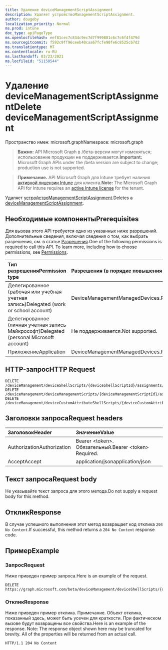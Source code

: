 ```yaml
---
title: Удаление deviceManagementScriptAssignment
description: Удаляет устройствоManagementScriptAssignment.
author: dougeby
localization_priority: Normal
ms.prod: intune
doc_type: apiPageType
ms.openlocfilehash: eef81cec7c834c9ec7d7f999881c6c7c6f4f479d
ms.sourcegitcommit: f592c9ff96ceeb40caa67fcfe90fe6c8525cb7d2
ms.translationtype: MT
ms.contentlocale: ru-RU
ms.lasthandoff: 03/23/2021
ms.locfileid: "51150544"
---
```

# <a name="delete-devicemanagementscriptassignment"></a><span data-ttu-id="1e45a-103">Удаление deviceManagementScriptAssignment</span><span class="sxs-lookup"><span data-stu-id="1e45a-103">Delete deviceManagementScriptAssignment</span></span>

<span data-ttu-id="1e45a-104">Пространство имен: microsoft.graph</span><span class="sxs-lookup"><span data-stu-id="1e45a-104">Namespace: microsoft.graph</span></span>

> <span data-ttu-id="1e45a-105">**Важно:** API Microsoft Graph в /бета-версии могут изменяться; использование продукции не поддерживается.</span><span class="sxs-lookup"><span data-stu-id="1e45a-105">**Important:** Microsoft Graph APIs under the /beta version are subject to change; production use is not supported.</span></span>

> <span data-ttu-id="1e45a-106">**Примечание.** API Microsoft Graph для Intune требует наличия [активной лицензии Intune](https://go.microsoft.com/fwlink/?linkid=839381) для клиента.</span><span class="sxs-lookup"><span data-stu-id="1e45a-106">**Note:** The Microsoft Graph API for Intune requires an [active Intune license](https://go.microsoft.com/fwlink/?linkid=839381) for the tenant.</span></span>

<span data-ttu-id="1e45a-107">Удаляет [устройствоManagementScriptAssignment](../resources/intune-devices-devicemanagementscriptassignment.md).</span><span class="sxs-lookup"><span data-stu-id="1e45a-107">Deletes a [deviceManagementScriptAssignment](../resources/intune-devices-devicemanagementscriptassignment.md).</span></span>

## <a name="prerequisites"></a><span data-ttu-id="1e45a-108">Необходимые компоненты</span><span class="sxs-lookup"><span data-stu-id="1e45a-108">Prerequisites</span></span>
<span data-ttu-id="1e45a-p101">Для вызова этого API требуется одно из указанных ниже разрешений. Дополнительные сведения, включая сведения о том, как выбрать разрешения, см. в статье [Разрешения](/graph/permissions-reference).</span><span class="sxs-lookup"><span data-stu-id="1e45a-p101">One of the following permissions is required to call this API. To learn more, including how to choose permissions, see [Permissions](/graph/permissions-reference).</span></span>

|<span data-ttu-id="1e45a-111">Тип разрешения</span><span class="sxs-lookup"><span data-stu-id="1e45a-111">Permission type</span></span>|<span data-ttu-id="1e45a-112">Разрешения (в порядке повышения привилегий)</span><span class="sxs-lookup"><span data-stu-id="1e45a-112">Permissions (from least to most privileged)</span></span>|
|:---|:---|
|<span data-ttu-id="1e45a-113">Делегированное (рабочая или учебная учетная запись)</span><span class="sxs-lookup"><span data-stu-id="1e45a-113">Delegated (work or school account)</span></span>|<span data-ttu-id="1e45a-114">DeviceManagementManagedDevices.ReadWrite.All</span><span class="sxs-lookup"><span data-stu-id="1e45a-114">DeviceManagementManagedDevices.ReadWrite.All</span></span>|
|<span data-ttu-id="1e45a-115">Делегированное (личная учетная запись Майкрософт)</span><span class="sxs-lookup"><span data-stu-id="1e45a-115">Delegated (personal Microsoft account)</span></span>|<span data-ttu-id="1e45a-116">Не поддерживается.</span><span class="sxs-lookup"><span data-stu-id="1e45a-116">Not supported.</span></span>|
|<span data-ttu-id="1e45a-117">Приложение</span><span class="sxs-lookup"><span data-stu-id="1e45a-117">Application</span></span>|<span data-ttu-id="1e45a-118">DeviceManagementManagedDevices.ReadWrite.All</span><span class="sxs-lookup"><span data-stu-id="1e45a-118">DeviceManagementManagedDevices.ReadWrite.All</span></span>|

## <a name="http-request"></a><span data-ttu-id="1e45a-119">HTTP-запрос</span><span class="sxs-lookup"><span data-stu-id="1e45a-119">HTTP Request</span></span>
<!-- {
  "blockType": "ignored"
}
-->
``` http
DELETE /deviceManagement/deviceShellScripts/{deviceShellScriptId}/assignments/{deviceManagementScriptAssignmentId}
DELETE /deviceManagement/deviceManagementScripts/{deviceManagementScriptId}/assignments/{deviceManagementScriptAssignmentId}
DELETE /deviceManagement/deviceCustomAttributeShellScripts/{deviceCustomAttributeShellScriptId}/assignments/{deviceManagementScriptAssignmentId}
```

## <a name="request-headers"></a><span data-ttu-id="1e45a-120">Заголовки запроса</span><span class="sxs-lookup"><span data-stu-id="1e45a-120">Request headers</span></span>
|<span data-ttu-id="1e45a-121">Заголовок</span><span class="sxs-lookup"><span data-stu-id="1e45a-121">Header</span></span>|<span data-ttu-id="1e45a-122">Значение</span><span class="sxs-lookup"><span data-stu-id="1e45a-122">Value</span></span>|
|:---|:---|
|<span data-ttu-id="1e45a-123">Authorization</span><span class="sxs-lookup"><span data-stu-id="1e45a-123">Authorization</span></span>|<span data-ttu-id="1e45a-124">Bearer &lt;token&gt;. Обязательный.</span><span class="sxs-lookup"><span data-stu-id="1e45a-124">Bearer &lt;token&gt; Required.</span></span>|
|<span data-ttu-id="1e45a-125">Accept</span><span class="sxs-lookup"><span data-stu-id="1e45a-125">Accept</span></span>|<span data-ttu-id="1e45a-126">application/json</span><span class="sxs-lookup"><span data-stu-id="1e45a-126">application/json</span></span>|

## <a name="request-body"></a><span data-ttu-id="1e45a-127">Текст запроса</span><span class="sxs-lookup"><span data-stu-id="1e45a-127">Request body</span></span>
<span data-ttu-id="1e45a-128">Не указывайте текст запроса для этого метода.</span><span class="sxs-lookup"><span data-stu-id="1e45a-128">Do not supply a request body for this method.</span></span>

## <a name="response"></a><span data-ttu-id="1e45a-129">Отклик</span><span class="sxs-lookup"><span data-stu-id="1e45a-129">Response</span></span>
<span data-ttu-id="1e45a-130">В случае успешного выполнения этот метод возвращает код отклика `204 No Content`.</span><span class="sxs-lookup"><span data-stu-id="1e45a-130">If successful, this method returns a `204 No Content` response code.</span></span>

## <a name="example"></a><span data-ttu-id="1e45a-131">Пример</span><span class="sxs-lookup"><span data-stu-id="1e45a-131">Example</span></span>

### <a name="request"></a><span data-ttu-id="1e45a-132">Запрос</span><span class="sxs-lookup"><span data-stu-id="1e45a-132">Request</span></span>
<span data-ttu-id="1e45a-133">Ниже приведен пример запроса.</span><span class="sxs-lookup"><span data-stu-id="1e45a-133">Here is an example of the request.</span></span>
``` http
DELETE https://graph.microsoft.com/beta/deviceManagement/deviceShellScripts/{deviceShellScriptId}/assignments/{deviceManagementScriptAssignmentId}
```

### <a name="response"></a><span data-ttu-id="1e45a-134">Отклик</span><span class="sxs-lookup"><span data-stu-id="1e45a-134">Response</span></span>
<span data-ttu-id="1e45a-p102">Ниже приведен пример отклика. Примечание. Объект отклика, показанный здесь, может быть усечен для краткости. При фактическом вызове будут возвращены все свойства.</span><span class="sxs-lookup"><span data-stu-id="1e45a-p102">Here is an example of the response. Note: The response object shown here may be truncated for brevity. All of the properties will be returned from an actual call.</span></span>
``` http
HTTP/1.1 204 No Content
```




